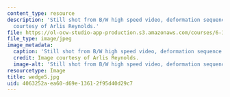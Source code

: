 ```yaml
---
content_type: resource
description: 'Still shot from B/W high speed video, deformation sequence #5. Image
  courtesy of Arlis Reynolds.'
file: https://ol-ocw-studio-app-production.s3.amazonaws.com/courses/6-163-strobe-project-laboratory-fall-2005/4063252aea60d69e13612f95d40d29c7_wedge5.jpg
file_type: image/jpeg
image_metadata:
  caption: 'Still shot from B/W high speed video, deformation sequence #5.'
  credit: Image courtesy of Arlis Reynolds.
  image-alt: 'Still shot from B/W high speed video, deformation sequence #5.'
resourcetype: Image
title: wedge5.jpg
uid: 4063252a-ea60-d69e-1361-2f95d40d29c7
---
```

